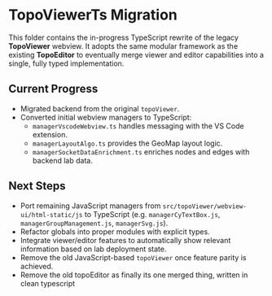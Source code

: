 # TopoViewerTs Migration

This folder contains the in-progress TypeScript rewrite of the legacy **TopoViewer** webview.
It adopts the same modular framework as the existing **TopoEditor** to eventually merge
viewer and editor capabilities into a single, fully typed implementation.

## Current Progress

- Migrated backend from the original `topoViewer`.
- Converted initial webview managers to TypeScript:
  - `managerVscodeWebview.ts` handles messaging with the VS Code extension.
  - `managerLayoutAlgo.ts` provides the GeoMap layout logic.
  - `managerSocketDataEnrichment.ts` enriches nodes and edges with backend lab data.

## Next Steps

- Port remaining JavaScript managers from `src/topoViewer/webview-ui/html-static/js` to TypeScript (e.g. `managerCyTextBox.js`, `managerGroupManagement.js`, `managerSvg.js`).
- Refactor globals into proper modules with explicit types.
- Integrate viewer/editor features to automatically show relevant information based on lab deployment state.
- Remove the old JavaScript-based `topoViewer` once feature parity is achieved.
- Remove the old topoEditor as finally its one merged thing, written in clean typescript

